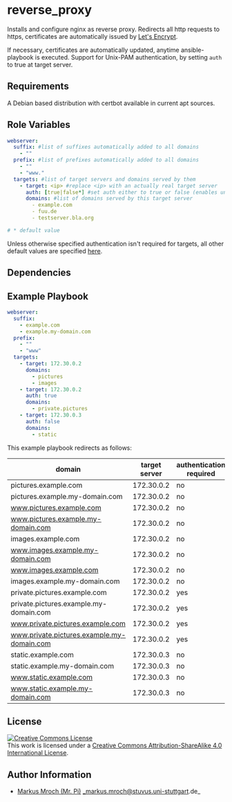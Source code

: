 reverse_proxy
=============

Installs and configure nginx as reverse proxy. Redirects all http requests to https, certificates are automatically issued by [Let's Encrypt](https://letsencrypt.org).

If necessary, certificates are automatically updated, anytime ansible-playbook is executed.
Support for Unix-PAM authentication, by setting `auth` to true at target server.

Requirements
------------

A Debian based distribution with certbot available in current apt sources.

Role Variables
--------------
```yml
webserver:
  suffix: #list of suffixes automatically added to all domains
    - ""
  prefix: #list of prefixes automatically added to all domains
    - ""
    - "www."
  targets: #list of target servers and domains served by them
    - target: <ip> #replace <ip> with an actually real target server
      auth: [true|false*] #set auth either to true or false (enables unix pam authentication)
      domains: #list of domains served by this target server
        - example.com
        - fuu.de
        - testserver.bla.org

# * default value
```
Unless otherwise specified authentication isn't required for targets, all other default values are specified [here](defaults/main.yml).

Dependencies
------------

Example Playbook
----------------
```yml
webserver:
  suffix:
    - example.com
    - example.my-domain.com
  prefix:
    - ""
    - "www"
  targets:
    - target: 172.30.0.2
      domains:
        - pictures
        - images
    - target: 172.30.0.2
      auth: true
      domains:
        - private.pictures
    - target: 172.30.0.3
      auth: false
      domains:
        - static
```
This example playbook redirects as follows:

| domain                                     | target server | authentication required |
|--------------------------------------------|---------------|-------------------------|
| pictures.example.com                       | 172.30.0.2    | no                      |
| pictures.example.my-domain.com             | 172.30.0.2    | no                      |
| www.pictures.example.com                   | 172.30.0.2    | no                      |
| www.pictures.example.my-domain.com         | 172.30.0.2    | no                      |
| images.example.com                         | 172.30.0.2    | no                      |
| www.images.example.my-domain.com           | 172.30.0.2    | no                      |
| www.images.example.com                     | 172.30.0.2    | no                      |
| images.example.my-domain.com               | 172.30.0.2    | no                      |
| private.pictures.example.com               | 172.30.0.2    | yes                     |
| private.pictures.example.my-domain.com     | 172.30.0.2    | yes                     |
| www.private.pictures.example.com           | 172.30.0.2    | yes                     |
| www.private.pictures.example.my-domain.com | 172.30.0.2    | yes                     |
| static.example.com                         | 172.30.0.3    | no                      |
| static.example.my-domain.com               | 172.30.0.3    | no                      |
| www.static.example.com                     | 172.30.0.3    | no                      |
| www.static.example.my-domain.com           | 172.30.0.3    | no                      |

License
-------

<a rel="license" href="http://creativecommons.org/licenses/by-sa/4.0/"><img alt="Creative Commons License" style="border-width:0" src="https://i.creativecommons.org/l/by-sa/4.0/80x15.png" /></a><br />This work is licensed under a <a rel="license" href="http://creativecommons.org/licenses/by-sa/4.0/">Creative Commons Attribution-ShareAlike 4.0 International License</a>.

Author Information
------------------
* [Markus Mroch (Mr. Pi)](https://github.com/Mr-Pi) _markus.mroch@stuvus.uni-stuttgart.de_
